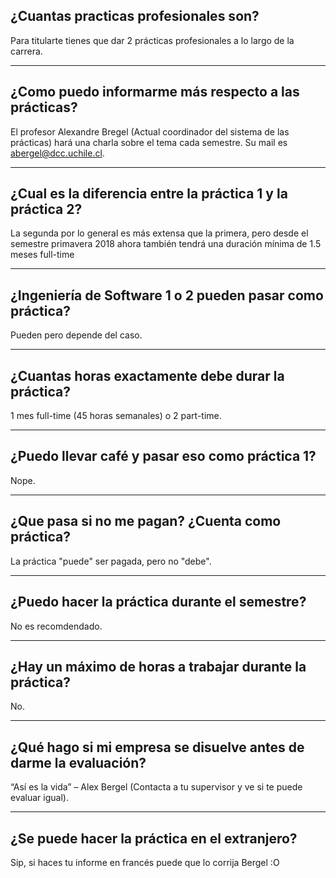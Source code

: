 ## ¿Cuantas practicas profesionales son?

Para titularte tienes que dar 2 prácticas profesionales a lo largo de la carrera.

---

## ¿Como puedo informarme más respecto a las prácticas?

El profesor Alexandre Bregel (Actual coordinador del sistema de las prácticas) hará una charla sobre el tema cada semestre. Su mail es abergel@dcc.uchile.cl.

---

## ¿Cual es la diferencia entre la práctica 1 y la práctica 2?

La segunda por lo general es más extensa que la primera, pero desde el semestre primavera 2018 ahora también tendrá una duración mínima de 1.5 meses full-time

---

## ¿Ingeniería de Software 1 o 2 pueden pasar como práctica?

Pueden pero depende del caso.

---

## ¿Cuantas horas exactamente debe durar la práctica?

1 mes full-time (45 horas semanales) o 2 part-time.

---

## ¿Puedo llevar café y pasar eso como práctica 1?

Nope.

---

## ¿Que pasa si no me pagan? ¿Cuenta como práctica?

La práctica "puede" ser pagada, pero no "debe".

---

## ¿Puedo hacer la práctica durante el semestre?

No es recomdendado.

---

## ¿Hay un máximo de horas a trabajar durante la práctica?

No.

---

## ¿Qué hago si mi empresa se disuelve antes de darme la evaluación?

“Así es la vida” – Alex Bergel (Contacta a tu supervisor y ve si te puede evaluar igual).

---

## ¿Se puede hacer la práctica en el extranjero?

Sip, si haces tu informe en francés puede que lo corrija Bergel :O
